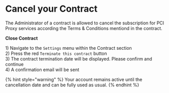# Cancel your Contract

The Administrator of a contract is allowed to cancel the subscription for PCI Proxy services according the Terms & Conditions mentiond in the contract. 

**Close Contract**

1\) Navigate to the `Settings` menu within the Contract section  
2\) Press the red `Terminate this contract` button  
3\) The contract termination date will be displayed. Please confirm and continue  
4\) A confirmation email will be sent

{% hint style="warning" %}
Your account remains active until the cancellation date and can be fully used as usual. 
{% endhint %}

